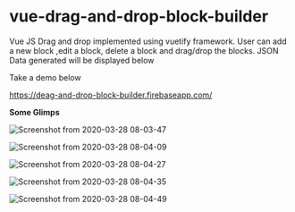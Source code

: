# vue-drag-and-drop-block-builder
Vue JS Drag and drop implemented using vuetify framework. 
User can add a new block ,edit a block, delete a block and drag/drop the blocks. 
JSON Data generated will be displayed below

Take a demo below

https://deag-and-drop-block-builder.firebaseapp.com/

**Some Glimps**


![Screenshot from 2020-03-28 08-03-47](https://user-images.githubusercontent.com/38497682/77813091-defcc180-70cb-11ea-84d9-0d1bdfc93795.png)

![Screenshot from 2020-03-28 08-04-09](https://user-images.githubusercontent.com/38497682/77813118-081d5200-70cc-11ea-8050-cfba0cf4896f.png)

![Screenshot from 2020-03-28 08-04-27](https://user-images.githubusercontent.com/38497682/77813107-fe93ea00-70cb-11ea-94b9-061081e38e2f.png)

![Screenshot from 2020-03-28 08-04-35](https://user-images.githubusercontent.com/38497682/77813110-ffc51700-70cb-11ea-9115-e8d7d1a604ec.png)

![Screenshot from 2020-03-28 08-04-49](https://user-images.githubusercontent.com/38497682/77813112-00f64400-70cc-11ea-9a13-a99795bc51a6.png)

